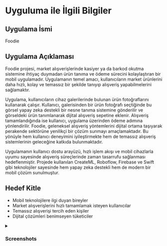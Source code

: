 # Uyguluma ile İlgili Bilgiler

## Uygulama İsmi
Foodie

## Uygulama Açıklaması
Foodie projesi, market alışverişlerinde kasiyer ya da barkod okutma sistemine ihtiyaç duymadan ürün tanıma ve ödeme sürecini kolaylaştıran bir mobil uygulamadır. Uygulamanın temel amacı, kullanıcıların market ürünlerini daha hızlı, kolay ve temassız bir şekilde tanıyıp alışveriş yapabilmelerini sağlamaktır. 

Uygulama, kullanıcıların cihaz galerilerinde bulunan ürün fotoğraflarını kullanarak çalışır.  Kullanıcı, galerisinden bir ürün fotoğrafı seçtiğinde bu görsel yapay zeka destekli bir nesne tanıma sistemine gönderilir ve görseldeki ürün tanımlanarak dijital alışveriş sepetine eklenir. Alışveriş tamamlandığında ise kullanıcı, uygulama üzerinden ödeme adımına yönlendirilir. Foodie, geleneksel alışveriş yöntemlerini dijital ortama taşıyarak perakende sektörüne yenilikçi bir çözüm sunmayı amaçlamaktadır. Bu yönüyle hem kullanıcı deneyimini iyileştirmekte hem de temassız alışveriş sistemlerinin geleceğine katkıda bulunmaktadır.

Uygulamanın kullanıcı dostu arayüzü, hızlı işlem akışı ve mobil cihazlarla uyumu sayesinde alışveriş süreçlerinde zaman tasarrufu sağlanması hedeflenmiştir. Projede kullanılan CreateML, Roboflow, Firebase ve Swift gibi teknolojiler sayesinde hem yapay zeka destekli hem de modern bir mobil çözüm sunulmuştur.

## Hedef Kitle
*  Mobil teknolojilere ilgi duyan bireyler
* Market alışverişlerini hızlı tamamlamak isteyen kullanıcılar
* Temassız alışverişi tercih eden kişiler
* Dijital çözümleri benimseyen tüketiciler


<details>
  <summary><h3>Screenshots</h3></summary>

  <h4>Başlangıç ve Giriş Ekranları</h4>
  <table>
    <tr>
      <td><img src="https://github.com/Selinayceylann/Foodie/blob/2bb61ec2536ea1ac80e278a907b89592dbf34e6c/FoodieStoreApp/Screenshots/LoginScreen.png" alt="Login Screen" width="200"/></td>
      <td><img src="https://github.com/Selinayceylann/Foodie/blob/main/FoodieStoreApp/Screenshots/CreateAccountScreen.png" alt="Create Account Screen" width="200"/></td>
      <td><img src="https://github.com/Selinayceylann/Foodie/blob/main/FoodieStoreApp/Screenshots/SingInScreen.png" alt="Sign In Screen" width="200"/></td>
      <td><img src="https://github.com/Selinayceylann/Foodie/blob/main/FoodieStoreApp/Screenshots/PasswordScreen.png" alt="Password Screen" width="200"/></td>
    </tr>
  </table>

  <h4>Anasayfa ve Ürünler Ekranları</h4>
  <table>
    <tr>
      <td><img src="https://github.com/Selinayceylann/Foodie/blob/main/FoodieStoreApp/Screenshots/HomeScreen.png" alt="Home Screen" width="200"/></td>
      <td><img src="https://github.com/Selinayceylann/Foodie/blob/main/FoodieStoreApp/Screenshots/ProductScreen.png" alt="Product Screen" width="200"/></td>
      <td><img src="https://github.com/Selinayceylann/Foodie/blob/main/FoodieStoreApp/Screenshots/BuyScreen.png" alt="Buy Screen" width="200"/></td>
    </tr>
  </table>

  <h4>Sepetim Ekranları</h4>
  <table>
    <tr>
      <td><img src="https://github.com/Selinayceylann/Foodie/blob/main/FoodieStoreApp/Screenshots/BasketScreen.png" alt="Basket Screen" width="200"/></td>
      <td><img src="https://github.com/Selinayceylann/Foodie/blob/main/FoodieStoreApp/Screenshots/FullBasketScreen.png" alt="Full Basket Screen" width="200"/></td>
    </tr>
  </table>
</details>

